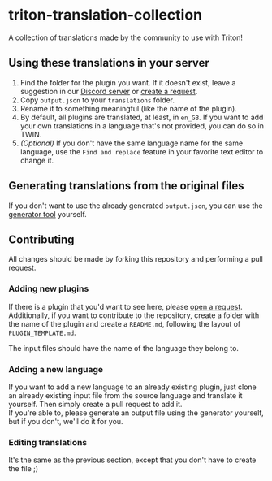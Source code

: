 # triton-translation-collection

A collection of translations made by the community to use with Triton!

## Using these translations in your server

1. Find the folder for the plugin you want. If it doesn't exist, leave a suggestion in our [Discord server](https://triton.rexcantor64.com/discord) or [create a request](https://github.com/diogotcorreia/triton-translation-collection/issues/new/choose).
2. Copy `output.json` to your `translations` folder.
3. Rename it to something meaningful (like the name of the plugin).
4. By default, all plugins are translated, at least, in `en_GB`. If you want to add your own translations in a language that's not provided, you can do so in TWIN.
5. _(Optional)_ If you don't have the same language name for the same language, use the `Find and replace` feature in your favorite text editor to change it.

## Generating translations from the original files

If you don't want to use the already generated `output.json`, you can use the [generator tool](https://github.com/diogotcorreia/triton-collection-generator) yourself.

## Contributing

All changes should be made by forking this repository and performing a pull request.

### Adding new plugins

If there is a plugin that you'd want to see here, please [open a request](https://github.com/diogotcorreia/triton-translation-collection/issues/new/choose).  
Additionally, if you want to contribute to the repository, create a folder with the name of the plugin and create a `README.md`, following the layout of `PLUGIN_TEMPLATE.md`.

The input files should have the name of the language they belong to.

### Adding a new language

If you want to add a new language to an already existing plugin, just clone an already existing input file from the source language and translate it yourself.
Then simply create a pull request to add it.  
If you're able to, please generate an output file using the generator yourself, but if you don't, we'll do it for you.

### Editing translations

It's the same as the previous section, except that you don't have to create the file ;)